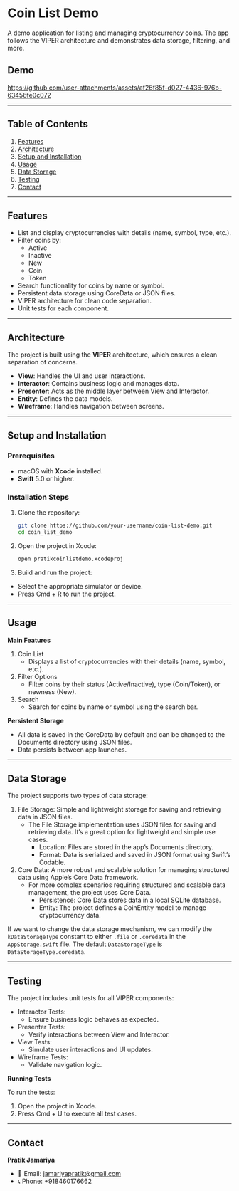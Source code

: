 # Coin List Demo

A demo application for listing and managing cryptocurrency coins. The app follows the VIPER architecture and demonstrates data storage, filtering, and more.

## Demo

https://github.com/user-attachments/assets/af26f85f-d027-4436-976b-63456fe0c072

---

## Table of Contents

1. [Features](#features)
2. [Architecture](#architecture)
3. [Setup and Installation](#setup-and-installation)
4. [Usage](#usage)
5. [Data Storage](#data-storage)
6. [Testing](#testing)
7. [Contact](#contact)
---

## Features

- List and display cryptocurrencies with details (name, symbol, type, etc.).
- Filter coins by:
  - Active
  - Inactive
  - New
  - Coin
  - Token
- Search functionality for coins by name or symbol.
- Persistent data storage using CoreData or JSON files.
- VIPER architecture for clean code separation.
- Unit tests for each component.

---

## Architecture

The project is built using the **VIPER** architecture, which ensures a clean separation of concerns.

- **View**: Handles the UI and user interactions.
- **Interactor**: Contains business logic and manages data.
- **Presenter**: Acts as the middle layer between View and Interactor.
- **Entity**: Defines the data models.
- **Wireframe**: Handles navigation between screens.

---

## Setup and Installation

### Prerequisites

- macOS with **Xcode** installed.
- **Swift** 5.0 or higher.

### Installation Steps

1. Clone the repository:
   ```bash
   git clone https://github.com/your-username/coin-list-demo.git
   cd coin_list_demo
2.	Open the project in Xcode:
	 ```bash
    open pratikcoinlistdemo.xcodeproj
3.	Build and run the project:
   - Select the appropriate simulator or device.
   - Press Cmd + R to run the project.

---
## Usage

**Main Features**
1. Coin List
    - Displays a list of cryptocurrencies with their details (name, symbol, etc.).
2. Filter Options
    - Filter coins by their status (Active/Inactive), type (Coin/Token), or newness (New).
3. Search
    - Search for coins by name or symbol using the search bar.

**Persistent Storage**
- All data is saved in the CoreData by default and can be changed to the Documents directory using JSON files.
- Data persists between app launches.

___

## Data Storage

The project supports two types of data storage:
1. File Storage: Simple and lightweight storage for saving and retrieving data in JSON files.
	- The File Storage implementation uses JSON files for saving and retrieving data. It’s a great option for lightweight and simple use cases.
		- Location: Files are stored in the app’s Documents directory.
		- Format: Data is serialized and saved in JSON format using Swift’s Codable.
3. Core Data: A more robust and scalable solution for managing structured data using Apple’s Core Data framework.
   	- For more complex scenarios requiring structured and scalable data management, the project uses Core Data.
		- Persistence: Core Data stores data in a local SQLite database.
		- Entity: The project defines a CoinEntity model to manage cryptocurrency data.
  
If we want to change the data storage mechanism, we can modify the `kDataStorageType` constant to either `.file` or `.coredata` in the `AppStorage.swift` file.
The default `DataStorageType` is `DataStorageType.coredata`.

___

## Testing

The project includes unit tests for all VIPER components:
  - Interactor Tests:
  	- Ensure business logic behaves as expected.
  - Presenter Tests:
  	- Verify interactions between View and Interactor.
  - View Tests:
  	- Simulate user interactions and UI updates.
  - Wireframe Tests:
  	- Validate navigation logic.

**Running Tests**

To run the tests:
  1. Open the project in Xcode.
  2. Press Cmd + U to execute all test cases.
___
## Contact
**Pratik Jamariya**
- 📧 Email: [jamariyapratik@gmail.com](mailto:jamariyapratik@gmail.com)
- 📞 Phone: +918460176662
